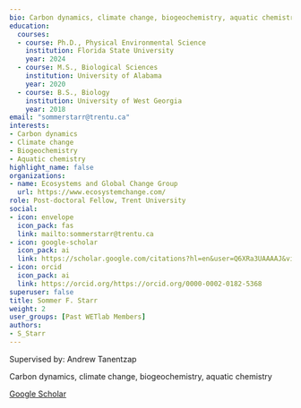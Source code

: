 ```yaml
--- 
bio: Carbon dynamics, climate change, biogeochemistry, aquatic chemistry
education:
  courses:
  - course: Ph.D., Physical Environmental Science
    institution: Florida State University
    year: 2024
  - course: M.S., Biological Sciences
    institution: University of Alabama
    year: 2020
  - course: B.S., Biology
    institution: University of West Georgia
    year: 2018
email: "sommerstarr@trentu.ca"
interests:
- Carbon dynamics
- Climate change
- Biogeochemistry
- Aquatic chemistry
highlight_name: false
organizations:
- name: Ecosystems and Global Change Group
  url: https://www.ecosystemchange.com/
role: Post-doctoral Fellow, Trent University
social:
- icon: envelope
  icon_pack: fas
  link: mailto:sommerstarr@trentu.ca
- icon: google-scholar
  icon_pack: ai
  link: https://scholar.google.com/citations?hl=en&user=Q6XRa3UAAAAJ&view_op=list_works&gmla=ALUCkoVw8hAlpL8vponkXkC0_ROluVbfYrr5CuA0pUGR9pdb7GQRB7mzjRCUft2ssEioIJ-i6uSCHAf6KVEcDWh0
- icon: orcid
  icon_pack: ai
  link: https://orcid.org/https://orcid.org/0000-0002-0182-5368
superuser: false
title: Sommer F. Starr
weight: 2
user_groups: [Past WETlab Members]
authors:
- S_Starr
---
```


Supervised by: Andrew Tanentzap



Carbon dynamics, climate change, biogeochemistry, aquatic chemistry



[Google Scholar](https://scholar.google.com/citations?hl=en&user=Q6XRa3UAAAAJ&view_op=list_works&gmla=ALUCkoVw8hAlpL8vponkXkC0_ROluVbfYrr5CuA0pUGR9pdb7GQRB7mzjRCUft2ssEioIJ-i6uSCHAf6KVEcDWh0)
